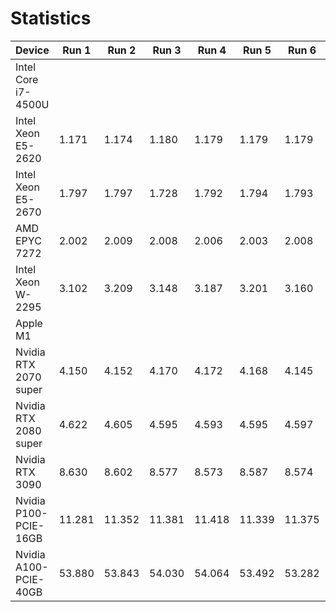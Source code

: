 # Statistics


| Device                | Run 1 | Run 2 | Run 3 | Run 4 | Run 5 | Run 6 | Run 7 | Run 8 | Run 9 | Run 10 | Avg.  |
|-----------------------|-------|-------|-------|-------|-------|-------|-------|-------|-------|--------|-------|
| Intel Core i7-4500U   |
| Intel Xeon E5-2620    | 1.171 | 1.174 | 1.180 | 1.179 | 1.179 | 1.179 | 1.182 | 1.169 | 1.155 | 1.197  | 1.177 |
| Intel Xeon E5-2670    | 1.797 | 1.797 | 1.728 | 1.792 | 1.794 | 1.793 | 1.795 | 1.809 | 1.808 | 1.808  | 1.792 |
| AMD EPYC 7272         | 2.002 | 2.009 | 2.008 | 2.006 | 2.003 | 2.008 | 2.001 | 1.940 | 2.008 | 1.966  | 1.995 |
| Intel Xeon W-2295     | 3.102 | 3.209 | 3.148 | 3.187 | 3.201 | 3.160 | 3.199 | 3.182 | 3.141 | 3.186  | 3.171 |
| Apple M1              |
| Nvidia RTX 2070 super | 4.150 | 4.152 | 4.170 | 4.172 | 4.168 | 4.145 | 4.178 | 4.156 | 4.196 | 4.207  | 4.169 |
| Nvidia RTX 2080 super | 4.622 | 4.605 | 4.595 | 4.593 | 4.595 | 4.597 | 4.584 | 4.578 | 4.605 | 4.609  | 4.598 |
| Nvidia RTX 3090       | 8.630 | 8.602 | 8.577 | 8.573 | 8.587 | 8.574 | 8.569 | 8.542 | 8.554 | 8.551  | 8.576 |
| Nvidia P100-PCIE-16GB | 11.281 | 11.352 | 11.381 | 11.418 | 11.339 | 11.375 | 11.353 | 11.387 | 11.387 | 11.314 | 11.359 |
| Nvidia A100-PCIE-40GB | 53.880 | 53.843 | 54.030 | 54.064 | 53.492 | 53.282 | 53.530 | 53.363 | 53.459 | 54.387 | 53.733 |
